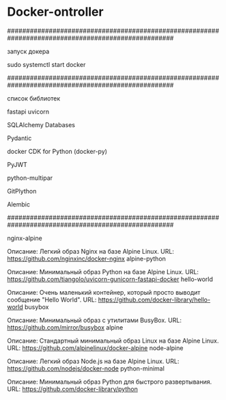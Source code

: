 # Docker-ontroller

####################################################################################################

запуск докера

sudo systemctl start docker

####################################################################################################

список библиотек

fastapi
uvicorn

SQLAlchemy
Databases

Pydantic

docker CDK for Python (docker-py)

PyJWT

python-multipar

GitPlython

Alembic

####################################################################################################

   nginx-alpine

   Описание: Легкий образ Nginx на базе Alpine Linux.
   URL: https://github.com/nginxinc/docker-nginx
   alpine-python

   Описание: Минимальный образ Python на базе Alpine Linux.
   URL: https://github.com/tiangolo/uvicorn-gunicorn-fastapi-docker
   hello-world

   Описание: Очень маленький контейнер, который просто выводит сообщение "Hello World".
   URL: https://github.com/docker-library/hello-world
   busybox

   Описание: Минимальный образ с утилитами BusyBox.
   URL: https://github.com/mirror/busybox
   alpine

   Описание: Стандартный минимальный образ Linux на базе Alpine Linux.
   URL: https://github.com/alpinelinux/docker-alpine
   node-alpine

   Описание: Легкий образ Node.js на базе Alpine Linux.
   URL: https://github.com/nodejs/docker-node
   python-minimal

   Описание: Минимальный образ Python для быстрого развертывания.
   URL: https://github.com/docker-library/python
